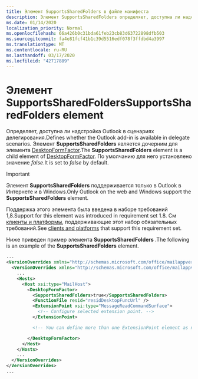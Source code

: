 ```yaml
---
title: Элемент SupportsSharedFolders в файле манифеста
description: Элемент SupportsSharedFolders определяет, доступна ли надстройка Outlook в сценариях делегирования.
ms.date: 01/14/2020
localization_priority: Normal
ms.openlocfilehash: 66a426b0c31bda61feb23cb83d63722898dfb503
ms.sourcegitcommit: fa4e81fcf41b1c39d5516edf078f3ffdbd4a3997
ms.translationtype: MT
ms.contentlocale: ru-RU
ms.lasthandoff: 03/17/2020
ms.locfileid: "42717889"
---
```

# <a name="supportssharedfolders-element"></a><span data-ttu-id="8a38a-103">Элемент SupportsSharedFolders</span><span class="sxs-lookup"><span data-stu-id="8a38a-103">SupportsSharedFolders element</span></span>

<span data-ttu-id="8a38a-104">Определяет, доступна ли надстройка Outlook в сценариях делегирования.</span><span class="sxs-lookup"><span data-stu-id="8a38a-104">Defines whether the Outlook add-in is available in delegate scenarios.</span></span> <span data-ttu-id="8a38a-105">Элемент **SupportsSharedFolders** является дочерним для элемента [DesktopFormFactor](desktopformfactor.md).</span><span class="sxs-lookup"><span data-stu-id="8a38a-105">The **SupportsSharedFolders** element is a child element of [DesktopFormFactor](desktopformfactor.md).</span></span> <span data-ttu-id="8a38a-106">По умолчанию для него установлено значение *false*.</span><span class="sxs-lookup"><span data-stu-id="8a38a-106">It is set to *false* by default.</span></span>

> [!IMPORTANT]
> <span data-ttu-id="8a38a-107">Элемент **SupportsSharedFolders** поддерживается только в Outlook в Интернете и в Windows.</span><span class="sxs-lookup"><span data-stu-id="8a38a-107">Only Outlook on the web and Windows support the **SupportsSharedFolders** element.</span></span>
>
> <span data-ttu-id="8a38a-108">Поддержка этого элемента была введена в наборе требований 1,8.</span><span class="sxs-lookup"><span data-stu-id="8a38a-108">Support for this element was introduced in requirement set 1.8.</span></span> <span data-ttu-id="8a38a-109">См [клиенты и платформы](../../reference/requirement-sets/outlook-api-requirement-sets.md#requirement-sets-supported-by-exchange-servers-and-outlook-clients), поддерживающие этот набор обязательных требований.</span><span class="sxs-lookup"><span data-stu-id="8a38a-109">See [clients and platforms](../../reference/requirement-sets/outlook-api-requirement-sets.md#requirement-sets-supported-by-exchange-servers-and-outlook-clients) that support this requirement set.</span></span>

<span data-ttu-id="8a38a-110">Ниже приведен пример элемента **SupportsSharedFolders** .</span><span class="sxs-lookup"><span data-stu-id="8a38a-110">The following is an example of the **SupportsSharedFolders** element.</span></span>

```XML
...
<VersionOverrides xmlns="http://schemas.microsoft.com/office/mailappversionoverrides" xsi:type="VersionOverridesV1_0">
  <VersionOverrides xmlns="http://schemas.microsoft.com/office/mailappversionoverrides/1.1" xsi:type="VersionOverridesV1_1">
    ...
    <Hosts>
      <Host xsi:type="MailHost">
        <DesktopFormFactor>
          <SupportsSharedFolders>true</SupportsSharedFolders>
          <FunctionFile resid="residDesktopFuncUrl" />
          <ExtensionPoint xsi:type="MessageReadCommandSurface">
            <!-- Configure selected extension point. -->
          </ExtensionPoint>

          <!-- You can define more than one ExtensionPoint element as needed. -->

        </DesktopFormFactor>
      </Host>
    </Hosts>
    ...
  </VersionOverrides>
</VersionOverrides>
...
```
